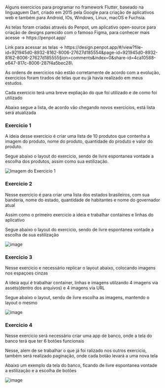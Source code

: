<p>Alguns exercicios para programar no framework Flutter, baseado na linguaguem Dart, criado em 2015 pela Google para criação de aplicativos web e também para Android, IOs, Windows, Linux, macOS e Fuchsia.</p>
<p>As telas foram criadas através do Penpot, um aplicativo open-source para criação de designs parecido com o famoso Figma, para conhecer mais acesse -> https://penpot.app/</p>
<p>Link para acessar as telas -> https://design.penpot.app/#/view?file-id=921945d0-8932-8162-8006-27627d185554&page-id=921945d0-8932-8162-8006-27627d185555&section=comments&index=0&share-id=4ca10588-e647-817c-8006-287f4a5bec28\</p>
<p>As ordens de exercicios não estão corretamente de acordo com a evolução, exercicios foram tirados de telas que eu já havia realizado em meus estudos.</p>

<p>Cada exercicio terá uma breve expliação do que foi utilizado e de como foi utilizado</p>
<p>Abaixo segue a lista, de acordo vão chegando novos exercicios, está lista será atualizada</p>

### Exercicio 1
<p>A ideia desse exercicio é criar uma lista de 10 produtos que contenha a imagem do produto, nome do produto, quantidade do produto e valor do produto.</p>
<p>Segue abaixo o layout do exercicio, sendo de livre espontanea vontade a escolha dos produtos, assim como sua estilização.</p>

![Imagem do Exercicio 1](https://github.com/user-attachments/assets/51b4fe4d-9a16-4de1-917d-b09f7eab69e3)

### Exercicio 2 
<p>Nesse exercicio é para criar uma lista dos estados brasileiros, com sua banderia, nome do estado, quantidade de habitantes e nome do governador atual</p>
<p>Assim como o primeiro exercicio a ideia e trabalhar containes e linhas do aplicativo</p>
<p>Segue abaixo o layout do exercicio, sendo de livre espontanea vontade a escolha de sua estilização</p>

![image](https://github.com/user-attachments/assets/c29b6f8c-9c11-4a76-a72b-36f00a54e2a1)

### Exercicio 3
<p>Nesse exercicio e necessário replicar o layout abaixo, colocando imagens nos espaçoes cinzas</p>
<p>A ideia aqui é trabalhar container, linhas e imagens utilzando 4 imagens via assets(dentro dos arquivos) e 4 imagens via URL</p>
<p>Segue abaixo o layout, sendo de livre escolha as imagens, mantendo o layout o mesmo</p>

![image](https://github.com/user-attachments/assets/ecabddd2-4056-4602-91fd-9293ae9743ee)

### Exercicio 4
<p>Nesse exercicio será necessário criar uma app de banco, onde a tela do banco terá que ter 6 botões funcionais</p>
<p>Nesse, alem de se trabalhar o que já foi ralizado nos outros exercicio, também será realizado paginação, onde cada botão levará a uma nova tela</p>
<p>Abaixo um exemplo da tela do banco, ficando de livre espontanea vontade a estilização e a escolha de botões</p>

![image](https://github.com/user-attachments/assets/28b821ba-a398-4545-b09d-c746635978c6)
